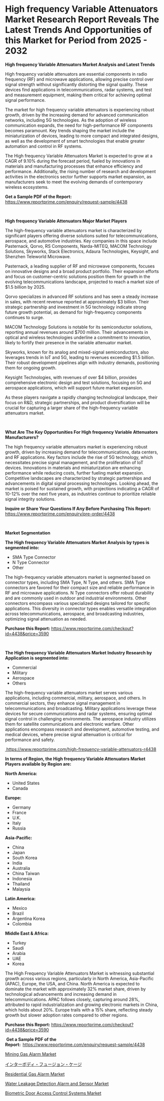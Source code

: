 <p><h1>High frequency Variable Attenuators Market Research Report Reveals The Latest Trends And Opportunities of this Market for Period from 2025 - 2032</h1></p><p><strong>High frequency Variable Attenuators Market Analysis and Latest Trends</strong></p>
<p><p>High frequency variable attenuators are essential components in radio frequency (RF) and microwave applications, allowing precise control over signal strength without significantly distorting the signal quality. These devices find applications in telecommunications, radar systems, and test and measurement equipment, making them critical for achieving optimal signal performance.</p><p>The market for high frequency variable attenuators is experiencing robust growth, driven by the increasing demand for advanced communication networks, including 5G technologies. As the adoption of wireless communication expands, the need for high-performance RF components becomes paramount. Key trends shaping the market include the miniaturization of devices, leading to more compact and integrated designs, as well as the development of smart technologies that enable greater automation and control in RF systems.</p><p>The High frequency Variable Attenuators Market is expected to grow at a CAGR of 9.10% during the forecast period, fueled by innovations in materials and manufacturing processes that enhance efficiency and performance. Additionally, the rising number of research and development activities in the electronics sector further supports market expansion, as manufacturers seek to meet the evolving demands of contemporary wireless ecosystems.</p></p>
<p><strong>Get a Sample PDF of the Report:&nbsp;</strong> <a href="https://www.reportprime.com/enquiry/request-sample/4438?utm_campaign=39&utm_medium=2&utm_source=Github&utm_content=ia&utm_term=19032025&utm_id=high-frequency-variable-attenuators">https://www.reportprime.com/enquiry/request-sample/4438</a></p>
<p>&nbsp;</p>
<p><strong>High frequency Variable Attenuators Major Market Players</strong></p>
<p><p>The high-frequency variable attenuators market is characterized by significant players offering diverse solutions suited for telecommunications, aerospace, and automotive industries. Key companies in this space include Pasternack, Qorvo, RS Components, Narda-MITEQ, MACOM Technology Solutions, Skyworks, Stack Electronics, Adaura Technologies, Keysight, and Shenzhen Teleworld Microwave.</p><p>Pasternack, a leading supplier of RF and microwave components, focuses on innovative designs and a broad product portfolio. Their expansion efforts and focus on customer-centric solutions position them for growth in the evolving telecommunications landscape, projected to reach a market size of $1.5 billion by 2025.</p><p>Qorvo specializes in advanced RF solutions and has seen a steady increase in sales, with recent revenue reported at approximately $3 billion. Their strategic partnership and investment in 5G technology indicate strong future growth potential, as demand for high-frequency components continues to surge.</p><p>MACOM Technology Solutions is notable for its semiconductor solutions, reporting annual revenues around $700 million. Their advancements in optical and wireless technologies underline a commitment to innovation, likely to fortify their presence in the variable attenuator market.</p><p>Skyworks, known for its analog and mixed-signal semiconductors, also leverages trends in IoT and 5G, leading to revenues exceeding $1.5 billion. Their robust development pipelines align with industry demands, positioning them for ongoing growth.</p><p>Keysight Technologies, with revenues of over $4 billion, provides comprehensive electronic design and test solutions, focusing on 5G and aerospace applications, which will support future market expansion.</p><p>As these players navigate a rapidly changing technological landscape, their focus on R&D, strategic partnerships, and product diversification will be crucial for capturing a larger share of the high-frequency variable attenuators market.</p></p>
<p>&nbsp;</p>
<p><strong>What Are The Key Opportunities For High frequency Variable Attenuators Manufacturers?</strong></p>
<p><p>The high frequency variable attenuators market is experiencing robust growth, driven by increasing demand for telecommunications, data centers, and RF applications. Key factors include the rise of 5G technology, which necessitates precise signal management, and the proliferation of IoT devices. Innovations in materials and miniaturization are enhancing performance while reducing costs, further fueling market expansion. Competitive landscapes are characterized by strategic partnerships and advancements in digital signal processing technologies. Looking ahead, the market is poised for sustained growth, with projections indicating a CAGR of 10-12% over the next five years, as industries continue to prioritize reliable signal integrity solutions.</p></p>
<p><strong>Inquire or Share Your Questions If Any Before Purchasing This Report:</strong> <a href="https://www.reportprime.com/enquiry/pre-order/4438?utm_campaign=39&utm_medium=2&utm_source=Github&utm_content=ia&utm_term=19032025&utm_id=high-frequency-variable-attenuators">https://www.reportprime.com/enquiry/pre-order/4438</a></p>
<p>&nbsp;</p>
<p><strong>Market Segmentation</strong></p>
<p><strong>The High frequency Variable Attenuators Market Analysis by types is segmented into:</strong></p>
<p><ul><li>SMA Type Connector</li><li>N Type Connector</li><li>Other</li></ul></p>
<p><p>The high-frequency variable attenuators market is segmented based on connector types, including SMA Type, N Type, and others. SMA Type connectors are favored for their compact size and reliable performance in RF and microwave applications. N Type connectors offer robust durability and are commonly used in outdoor and industrial environments. Other connectors encompass various specialized designs tailored for specific applications. This diversity in connector types enables versatile integration across telecommunications, aerospace, and broadcasting industries, optimizing signal attenuation as needed.</p></p>
<p><strong>Purchase this Report:&nbsp;</strong><a href="https://www.reportprime.com/checkout?id=4438&price=3590&utm_campaign=39&utm_medium=2&utm_source=Github&utm_content=ia&utm_term=19032025&utm_id=high-frequency-variable-attenuators">https://www.reportprime.com/checkout?id=4438&price=3590</a></p>
<p>&nbsp;</p>
<p><strong>The High frequency Variable Attenuators Market Industry Research by Application is segmented into:</strong></p>
<p><ul><li>Commercial</li><li>Military</li><li>Aerospace</li><li>Others</li></ul></p>
<p><p>The high-frequency variable attenuators market serves various applications, including commercial, military, aerospace, and others. In commercial sectors, they enhance signal management in telecommunications and broadcasting. Military applications leverage these devices for secure communications and radar systems, ensuring optimal signal control in challenging environments. The aerospace industry utilizes them for satellite communications and electronic warfare. Other applications encompass research and development, automotive testing, and medical devices, where precise signal attenuation is critical for performance and safety.</p></p>
<p><a href="https://www.reportprime.com/high-frequency-variable-attenuators-r4438?utm_campaign=39&utm_medium=2&utm_source=Github&utm_content=ia&utm_term=19032025&utm_id=high-frequency-variable-attenuators">&nbsp;https://www.reportprime.com/high-frequency-variable-attenuators-r4438</a></p>
<p><strong>In terms of Region, the High frequency Variable Attenuators Market Players available by Region are:</strong></p>
<p>
    <p> <strong> North America: </strong>
        <ul>
            <li>United States</li>
            <li>Canada</li>
        </ul>
        </p> 
    <p> <strong> Europe: </strong>
        <ul>
            <li>Germany</li>
            <li>France</li>
            <li>U.K.</li>
            <li>Italy</li>
            <li>Russia</li>
        </ul>
        </p> 
    <p> <strong> Asia-Pacific: </strong>
        <ul>
            <li>China</li>
            <li>Japan</li>
            <li>South Korea</li>
            <li>India</li>
            <li>Australia</li>
            <li>China Taiwan</li>
            <li>Indonesia</li>
            <li>Thailand</li>
            <li>Malaysia</li>
        </ul>
        </p> 
    <p> <strong> Latin America: </strong>
        <ul>
            <li>Mexico</li>
            <li>Brazil</li>
            <li>Argentina Korea</li>
            <li>Colombia</li>
        </ul>
        </p> 
    <p> <strong> Middle East & Africa: </strong>
        <ul>
            <li>Turkey</li>
            <li>Saudi</li>
            <li>Arabia</li>
            <li>UAE</li>
            <li>Korea</li>
        </ul>
    </p>
    </p>
<p><p>The High Frequency Variable Attenuators Market is witnessing substantial growth across various regions, particularly in North America, Asia-Pacific (APAC), Europe, the USA, and China. North America is expected to dominate the market with approximately 32% market share, driven by technological advancements and increasing demand in telecommunications. APAC follows closely, capturing around 28%, attributed to rapid industrialization and growing electronic markets in China, which holds about 20%. Europe trails with a 15% share, reflecting steady growth but slower adoption rates compared to other regions.</p></p>
<p><strong>Purchase this Report: </strong><a href="https://www.reportprime.com/checkout?id=4438&price=3590&utm_campaign=39&utm_medium=2&utm_source=Github&utm_content=ia&utm_term=19032025&utm_id=high-frequency-variable-attenuators">https://www.reportprime.com/checkout?id=4438&price=3590</a></p>
<p>&nbsp;<strong>Get a Sample PDF of the Report:&nbsp;&nbsp;</strong><a href="https://www.reportprime.com/enquiry/request-sample/4438?utm_campaign=39&utm_medium=2&utm_source=Github&utm_content=ia&utm_term=19032025&utm_id=high-frequency-variable-attenuators">https://www.reportprime.com/enquiry/request-sample/4438</a></p>
<p><strong></strong></p>
<p><p><a href="https://github.com/panciujoslin3/Market-Research-Report-List-1/blob/main/mining-gas-alarm-market.md?utm_campaign=39&utm_medium=2&utm_source=Github&utm_content=ia&utm_term=19032025&utm_id=high-frequency-variable-attenuators">Mining Gas Alarm Market</a></p><p><a href="https://github.com/mohamedbakry57/Market-Research-Report-List-7/blob/main/336667247052.md?utm_campaign=39&utm_medium=2&utm_source=Github&utm_content=ia&utm_term=19032025&utm_id=high-frequency-variable-attenuators">インターボディ・フュージョン・ケージ</a></p><p><a href="https://github.com/uldularido/Market-Research-Report-List-1/blob/main/residential-gas-alarm-market.md?utm_campaign=39&utm_medium=2&utm_source=Github&utm_content=ia&utm_term=19032025&utm_id=high-frequency-variable-attenuators">Residential Gas Alarm Market</a></p><p><a href="https://github.com/decockogbaro25/Market-Research-Report-List-1/blob/main/water-leakage-detection-alarm-and-sensor-market.md?utm_campaign=39&utm_medium=2&utm_source=Github&utm_content=ia&utm_term=19032025&utm_id=high-frequency-variable-attenuators">Water Leakage Detection Alarm and Sensor Market</a></p><p><a href="https://github.com/drielvinki/Market-Research-Report-List-1/blob/main/biometric-door-access-control-systems-market.md?utm_campaign=39&utm_medium=2&utm_source=Github&utm_content=ia&utm_term=19032025&utm_id=high-frequency-variable-attenuators">Biometric Door Access Control Systems Market</a></p></p>